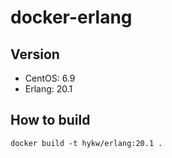 # docker-erlang

## Version
- CentOS: 6.9
- Erlang: 20.1

## How to build

```
docker build -t hykw/erlang:20.1 .
```
